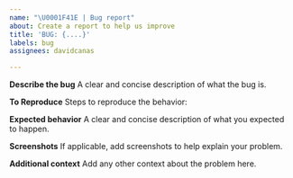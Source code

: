 ```yaml
---
name: "\U0001F41E | Bug report"
about: Create a report to help us improve
title: 'BUG: {....}'
labels: bug
assignees: davidcanas

---
```


**Describe the bug**
A clear and concise description of what the bug is.

**To Reproduce**
Steps to reproduce the behavior:

**Expected behavior**
A clear and concise description of what you expected to happen.

**Screenshots**
If applicable, add screenshots to help explain your problem.

**Additional context**
Add any other context about the problem here.
